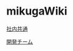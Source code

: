 # mikugaWiki

[社内共通](https://github.com/KURITA1018/mikugaWiki/wiki)

[開発チーム](https://github.com/KURITA1018/mikugaWiki/wiki)
